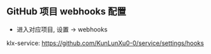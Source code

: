 ## GitHub 项目 webhooks 配置

- 进入对应项目, 设置 -> webhooks

klx-service: https://github.com/KunLunXu0-0/service/settings/hooks
